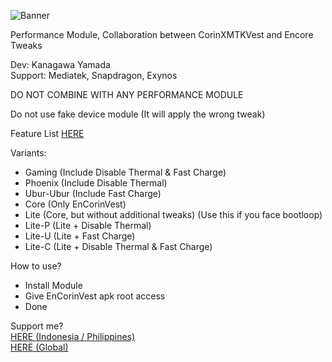 ![Banner](https://github.com/user-attachments/assets/45d660bf-c534-49d8-bbed-77b3692236e7)

Performance Module, Collaboration between CorinXMTKVest and Encore Tweaks

Dev: Kanagawa Yamada <br />
Support: Mediatek, Snapdragon, Exynos <br />

DO NOT COMBINE WITH ANY PERFORMANCE MODULE

Do not use fake device module (It will apply the wrong tweak)

Feature List [HERE](https://github.com/LoggingNewMemory/EnCorinVest/blob/main/Feature.md)

Variants:
- Gaming (Include Disable Thermal & Fast Charge)
- Phoenix (Include Disable Thermal)
- Ubur-Ubur (Include Fast Charge)
- Core (Only EnCorinVest)
- Lite (Core, but without additional tweaks) (Use this if you face bootloop)
- Lite-P (Lite + Disable Thermal)
- Lite-U (Lite + Fast Charge)
- Lite-C (Lite + Disable Thermal & Fast Charge)

How to use? 
- Install Module
- Give EnCorinVest apk root access 
- Done

Support me? <br />
[HERE (Indonesia / Philippines)](https://saweria.co/kanagawayamada) <br />
[HERE (Global)](https://sociabuzz.com/kanagawa_yamada/tribe)
